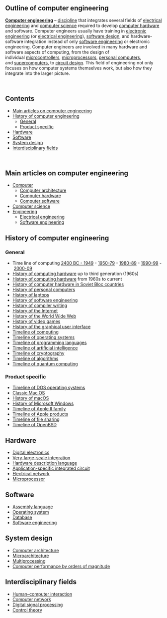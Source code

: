 <h2>Outline of computer engineering </h2>
<p><strong><a title="Computer engineering" href="https://en.wikipedia.org/wiki/Computer_engineering">Computer engineering</a></strong> &ndash; <a class="mw-redirect" title="Discipline (academia)" href="https://en.wikipedia.org/wiki/Discipline_(academia)">discipline</a> that integrates several fields of&nbsp;<a title="Electrical engineering" href="https://en.wikipedia.org/wiki/Electrical_engineering">electrical engineering</a> and <a title="Computer science" href="https://en.wikipedia.org/wiki/Computer_science">computer science</a> required to develop <a title="Computer hardware" href="https://en.wikipedia.org/wiki/Computer_hardware">computer hardware</a> and software. Computer engineers usually have training in <a title="Electronic engineering" href="https://en.wikipedia.org/wiki/Electronic_engineering">electronic engineering</a>&nbsp;(or&nbsp;<a title="Electrical engineering" href="https://en.wikipedia.org/wiki/Electrical_engineering">electrical engineering</a>),&nbsp;<a title="Software design" href="https://en.wikipedia.org/wiki/Software_design">software design</a>, and hardware-software integration instead of only&nbsp;<a title="Software engineering" href="https://en.wikipedia.org/wiki/Software_engineering">software engineering</a>&nbsp;or electronic engineering. Computer engineers are involved in many hardware and software aspects of computing, from the design of individual&nbsp;<a title="Microcontroller" href="https://en.wikipedia.org/wiki/Microcontroller">microcontrollers</a>,&nbsp;<a title="Microprocessor" href="https://en.wikipedia.org/wiki/Microprocessor">microprocessors</a>,&nbsp;<a title="Personal computer" href="https://en.wikipedia.org/wiki/Personal_computer">personal computers</a>, and&nbsp;<a title="Supercomputer" href="https://en.wikipedia.org/wiki/Supercomputer">supercomputers</a>, to&nbsp;<a title="Circuit design" href="https://en.wikipedia.org/wiki/Circuit_design">circuit design</a>. This field of engineering not only focuses on how computer systems themselves work, but also how they integrate into the larger picture.</p>
</br>
<h2 id="mw-toc-heading">Contents</h2>

<ul>
<li class="toclevel-1 tocsection-1"><a href="#Main_articles_on_computer_engineering"><span class="toctext">Main articles on computer engineering</span></a></li>
<li class="toclevel-1 tocsection-2"><a href="#History_of_computer_engineering"><span class="toctext">History of computer engineering</span></a>
<ul>
<li class="toclevel-2 tocsection-3"><a href="#General"><span class="toctext">General</span></a></li>
<li class="toclevel-2 tocsection-4"><a href="#Product_specific"><span class="toctext">Product specific</span></a></li>
</ul>
</li>
<li class="toclevel-1 tocsection-5"><a href="#Hardware"><span class="toctext">Hardware</span></a></li>
<li class="toclevel-1 tocsection-6"><a href="#Software"><span class="toctext">Software</span></a></li>
<li class="toclevel-1 tocsection-7"><a href="#System_design"><span class="toctext">System design</span></a></li>
<li class="toclevel-1 tocsection-8"><a href="#Interdisciplinary_fields"><span class="toctext">Interdisciplinary fields</span></a></li>
</ul>
</br>
<h2><span id="Main_articles_on_computer_engineering" class="mw-headline">Main articles on computer engineering</span></h2>
<ul>
<li><a title="Computer" href="https://en.wikipedia.org/wiki/Computer">Computer</a>
<ul>
<li><a title="Computer architecture" href="https://en.wikipedia.org/wiki/Computer_architecture">Computer architecture</a></li>
<li><a title="Computer hardware" href="https://en.wikipedia.org/wiki/Computer_hardware">Computer hardware</a></li>
<li><a class="mw-redirect" title="Computer software" href="https://en.wikipedia.org/wiki/Computer_software">Computer software</a></li>
</ul>
</li>
<li><a title="Computer science" href="https://en.wikipedia.org/wiki/Computer_science">Computer science</a></li>
<li><a title="Engineering" href="https://en.wikipedia.org/wiki/Engineering">Engineering</a>
<ul>
<li><a title="Electrical engineering" href="https://en.wikipedia.org/wiki/Electrical_engineering">Electrical engineering</a></li>
<li><a title="Software engineering" href="https://en.wikipedia.org/wiki/Software_engineering">Software engineering</a></li>
</ul>
</li>
</ul>
<h2><span id="History_of_computer_engineering" class="mw-headline">History of computer engineering</span></h2>
<h3><span id="General" class="mw-headline">General</span></h3>
<ul>
<li>Time line of computing&nbsp;<a class="mw-redirect" title="Timeline of computing 2400 BC&ndash;1949" href="https://en.wikipedia.org/wiki/Timeline_of_computing_2400_BC%E2%80%931949">2400 BC - 1949</a>&nbsp;-&nbsp;<a title="Timeline of computing 1950&ndash;1979" href="https://en.wikipedia.org/wiki/Timeline_of_computing_1950%E2%80%931979">1950-79</a>&nbsp;-&nbsp;<a title="Timeline of computing 1980&ndash;1989" href="https://en.wikipedia.org/wiki/Timeline_of_computing_1980%E2%80%931989">1980-89</a>&nbsp;-&nbsp;<a title="Timeline of computing 1990&ndash;1999" href="https://en.wikipedia.org/wiki/Timeline_of_computing_1990%E2%80%931999">1990-99</a>&nbsp;-&nbsp;<a class="mw-redirect" title="Timeline of computing 2000-2009" href="https://en.wikipedia.org/wiki/Timeline_of_computing_2000-2009">2000-09</a></li>
<li><a title="History of computing hardware" href="https://en.wikipedia.org/wiki/History_of_computing_hardware">History of computing hardware</a>&nbsp;up to third generation (1960s)</li>
<li><a title="History of computing hardware (1960s&ndash;present)" href="https://en.wikipedia.org/wiki/History_of_computing_hardware_(1960s%E2%80%93present)">History of computing hardware</a>&nbsp;from 1960s to current</li>
<li><a title="History of computer hardware in Soviet Bloc countries" href="https://en.wikipedia.org/wiki/History_of_computer_hardware_in_Soviet_Bloc_countries">History of computer hardware in Soviet Bloc countries</a></li>
<li><a title="History of personal computers" href="https://en.wikipedia.org/wiki/History_of_personal_computers">History of personal computers</a></li>
<li><a title="History of laptops" href="https://en.wikipedia.org/wiki/History_of_laptops">History of laptops</a></li>
<li><a title="History of software engineering" href="https://en.wikipedia.org/wiki/History_of_software_engineering">History of software engineering</a></li>
<li><a class="mw-redirect" title="History of compiler writing" href="https://en.wikipedia.org/wiki/History_of_compiler_writing">History of compiler writing</a></li>
<li><a title="History of the Internet" href="https://en.wikipedia.org/wiki/History_of_the_Internet">History of the Internet</a></li>
<li><a title="History of the World Wide Web" href="https://en.wikipedia.org/wiki/History_of_the_World_Wide_Web">History of the World Wide Web</a></li>
<li><a title="History of video games" href="https://en.wikipedia.org/wiki/History_of_video_games">History of video games</a></li>
<li><a title="History of the graphical user interface" href="https://en.wikipedia.org/wiki/History_of_the_graphical_user_interface">History of the graphical user interface</a></li>
<li><a title="Timeline of computing" href="https://en.wikipedia.org/wiki/Timeline_of_computing">Timeline of computing</a></li>
<li><a title="Timeline of operating systems" href="https://en.wikipedia.org/wiki/Timeline_of_operating_systems">Timeline of operating systems</a></li>
<li><a title="Timeline of programming languages" href="https://en.wikipedia.org/wiki/Timeline_of_programming_languages">Timeline of programming languages</a></li>
<li><a title="Timeline of artificial intelligence" href="https://en.wikipedia.org/wiki/Timeline_of_artificial_intelligence">Timeline of artificial intelligence</a></li>
<li><a title="Timeline of cryptography" href="https://en.wikipedia.org/wiki/Timeline_of_cryptography">Timeline of cryptography</a></li>
<li><a title="Timeline of algorithms" href="https://en.wikipedia.org/wiki/Timeline_of_algorithms">Timeline of algorithms</a></li>
<li><a title="Timeline of quantum computing" href="https://en.wikipedia.org/wiki/Timeline_of_quantum_computing">Timeline of quantum computing</a></li>
</ul>
<h3><span id="Product_specific" class="mw-headline">Product specific</span></h3>
<ul>
<li><a title="Timeline of DOS operating systems" href="https://en.wikipedia.org/wiki/Timeline_of_DOS_operating_systems">Timeline of DOS operating systems</a></li>
<li><a title="Classic Mac OS" href="https://en.wikipedia.org/wiki/Classic_Mac_OS">Classic Mac OS</a></li>
<li><a class="mw-redirect" title="History of macOS" href="https://en.wikipedia.org/wiki/History_of_macOS">History of macOS</a></li>
<li><a class="mw-redirect" title="History of Microsoft Windows" href="https://en.wikipedia.org/wiki/History_of_Microsoft_Windows">History of Microsoft Windows</a></li>
<li><a class="mw-redirect" title="Timeline of Apple II family" href="https://en.wikipedia.org/wiki/Timeline_of_Apple_II_family">Timeline of Apple II family</a></li>
<li><a class="mw-redirect" title="Timeline of Apple products" href="https://en.wikipedia.org/wiki/Timeline_of_Apple_products">Timeline of Apple products</a></li>
<li><a title="Timeline of file sharing" href="https://en.wikipedia.org/wiki/Timeline_of_file_sharing">Timeline of file sharing</a></li>
<li><a class="mw-redirect" title="Timeline of OpenBSD" href="https://en.wikipedia.org/wiki/Timeline_of_OpenBSD">Timeline of OpenBSD</a></li>
</ul>
<h2><span id="Hardware" class="mw-headline">Hardware</span></h2>
<ul>
<li><a title="Digital electronics" href="https://en.wikipedia.org/wiki/Digital_electronics">Digital electronics</a></li>
<li><a class="mw-redirect" title="Very-large-scale integration" href="https://en.wikipedia.org/wiki/Very-large-scale_integration">Very-large-scale integration</a></li>
<li><a title="Hardware description language" href="https://en.wikipedia.org/wiki/Hardware_description_language">Hardware description language</a></li>
<li><a title="Application-specific integrated circuit" href="https://en.wikipedia.org/wiki/Application-specific_integrated_circuit">Application-specific integrated circuit</a></li>
<li><a title="Electrical network" href="https://en.wikipedia.org/wiki/Electrical_network">Electrical network</a></li>
<li><a title="Microprocessor" href="https://en.wikipedia.org/wiki/Microprocessor">Microprocessor</a></li>
</ul>
<h2><span id="Software" class="mw-headline">Software</span></h2>
<ul>
<li><a title="Assembly language" href="https://en.wikipedia.org/wiki/Assembly_language">Assembly language</a></li>
<li><a title="Operating system" href="https://en.wikipedia.org/wiki/Operating_system">Operating system</a></li>
<li><a title="Database" href="https://en.wikipedia.org/wiki/Database">Database</a></li>
<li><a title="Software engineering" href="https://en.wikipedia.org/wiki/Software_engineering">Software engineering</a></li>
</ul>
<h2><span id="System_design" class="mw-headline">System design</span></h2>
<ul>
<li><a title="Computer architecture" href="https://en.wikipedia.org/wiki/Computer_architecture">Computer architecture</a></li>
<li><a title="Microarchitecture" href="https://en.wikipedia.org/wiki/Microarchitecture">Microarchitecture</a></li>
<li><a title="Multiprocessing" href="https://en.wikipedia.org/wiki/Multiprocessing">Multiprocessing</a></li>
<li><a title="Computer performance by orders of magnitude" href="https://en.wikipedia.org/wiki/Computer_performance_by_orders_of_magnitude">Computer performance by orders of magnitude</a></li>
</ul>
<h2><span id="Interdisciplinary_fields" class="mw-headline">Interdisciplinary fields</span></h2>
<ul>
<li><a title="Human&ndash;computer interaction" href="https://en.wikipedia.org/wiki/Human%E2%80%93computer_interaction">Human&ndash;computer interaction</a></li>
<li><a title="Computer network" href="https://en.wikipedia.org/wiki/Computer_network">Computer network</a></li>
<li><a title="Digital signal processing" href="https://en.wikipedia.org/wiki/Digital_signal_processing">Digital signal processing</a></li>
<li><a title="Control theory" href="https://en.wikipedia.org/wiki/Control_theory">Control theory</a></li>
</ul>
